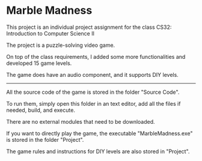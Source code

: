 # Marble Madness 

This project is an individual project assignment for the class CS32: Introduction to Computer Science II

The project is a puzzle-solving video game.

On top of the class requirements, I added some more functionalities and developed 15 game levels.

The game does have an audio component, and it supports DIY levels.

---

All the source code of the game is stored in the folder "Source Code".

To run them, simply open this folder in an text editor, add all the files if needed, build, and execute.

There are no external modules that need to be downloaded.

If you want to directly play the game, the executable "MarbleMadness.exe" is stored in the folder "Project".

The game rules and instructions for DIY levels are also stored in "Project".
